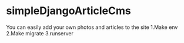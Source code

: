 # simpleDjangoArticleCms
You can easily add your own photos and articles to the site
1.Make env
2.Make migrate
3.runserver
